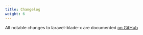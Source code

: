 ```yaml
---
title: Changelog
weight: 6
---
```


All notable changes to laravel-blade-x are documented [on GitHub](https://github.com/spatie/laravel-blade-x/blob/master/CHANGELOG.md)
